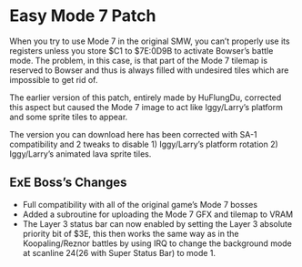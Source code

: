 Easy Mode 7 Patch
=================

When you try to use Mode 7 in the original SMW, you can’t properly use its registers unless you store $C1 to $7E:0D9B to activate Bowser’s battle mode. The problem, in this case, is that part of the Mode 7 tilemap is reserved to Bowser and thus is always filled with undesired tiles which are impossible to get rid of.

The earlier version of this patch, entirely made by HuFlungDu, corrected this aspect but caused the Mode 7 image to act like Iggy/Larry’s platform and some sprite tiles to appear.

The version you can download here has been corrected with SA-1 compatibility and 2 tweaks to disable 1) Iggy/Larry’s platform rotation 2) Iggy/Larry’s animated lava sprite tiles.

ExE Boss’s Changes
------------------
- Full compatibility with all of the original game’s Mode 7 bosses
- Added a subroutine for uploading the Mode 7 GFX and tilemap to VRAM
- The Layer 3 status bar can now enabled by setting the Layer 3 absolute priority bit of $3E, this then works the same way as in the Koopaling/Reznor battles by using IRQ to change the background mode at scanline $24 ($26 with Super Status Bar) to mode 1.
